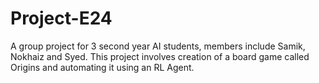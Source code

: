 # Project-E24
A group project for 3 second year AI students, members include Samik, Nokhaiz and Syed. This project involves creation of a board game called Origins and automating it using an RL Agent.
